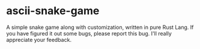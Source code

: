 # ascii-snake-game
A simple snake game along with customization, written in pure Rust Lang.  If you have figured it out some bugs, please report this bug. I'll really appreciate your feedback.
